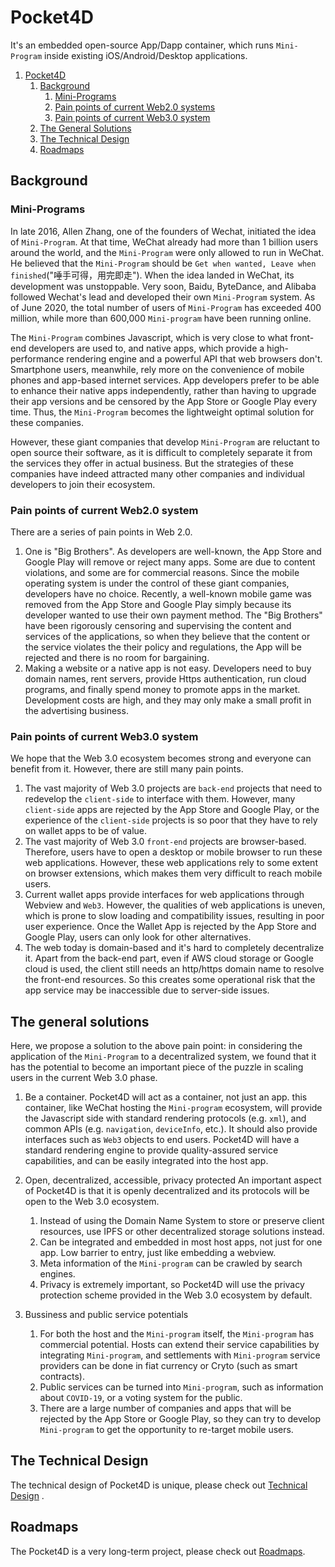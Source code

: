 # Pocket4D
It's an embedded open-source App/Dapp container, which runs `Mini-Program` inside existing iOS/Android/Desktop applications.

1. [Pocket4D](#pocket4d)
   1. [Background](#background)
      1. [Mini-Programs](#mini-programs)
      2. [Pain points of current Web2.0 systems](#pain-points-of-current-web20-systems)
      3. [Pain points of current Web3.0 system](#pain-points-of-current-web30-ecosystem)
   2. [The General Solutions](#the-general-solutions)
   3. [The Technical Design](#the-technical-design)
   4. [Roadmaps](#roadmaps)

## Background
### Mini-Programs
In late 2016, Allen Zhang, one of the founders of Wechat, initiated the idea of `Mini-Program`. At that time, WeChat already had more than 1 billion users around the world, and the `Mini-Program` were only allowed to run in WeChat. He believed that the `Mini-Program` should be `Get when wanted, Leave when finished`("唾手可得，用完即走"). When the idea landed in WeChat, its development was unstoppable. Very soon, Baidu, ByteDance, and Alibaba followed Wechat's lead and developed their own `Mini-Program` system. As of June 2020, the total number of users of `Mini-Program` has exceeded 400 million, while more than 600,000 `Mini-program` have been running online.

The `Mini-Program` combines Javascript, which is very close to what front-end developers are used to, and native apps, which provide a high-performance rendering engine and a powerful API that web browsers don't. Smartphone users, meanwhile, rely more on the convenience of mobile phones and app-based internet services. App developers prefer to be able to enhance their native apps independently, rather than having to upgrade their app versions and be censored by the App Store or Google Play every time. Thus, the `Mini-Program` becomes the lightweight optimal solution for these companies.

However, these giant companies that develop `Mini-Program` are reluctant to open source their software, as it is difficult to completely separate it from the services they offer in actual business. But the strategies of these companies have indeed attracted many other companies and individual developers to join their ecosystem.

### Pain points of current Web2.0 system
There are a series of pain points in Web 2.0.

1. One is "Big Brothers". As developers are well-known, the App Store and Google Play will remove or reject many apps. Some are due to content violations, and some are for commercial reasons. Since the mobile operating system is under the control of these giant companies, developers have no choice. Recently, a well-known mobile game was removed from the App Store and Google Play simply because its developer wanted to use their own payment method. The "Big Brothers" have been rigorously censoring and supervising the content and services of the applications, so when they believe that the content or the service violates the their policy and regulations, the App will be rejected and there is no room for bargaining.
2. Making a website or a native app is not easy. Developers need to buy domain names, rent servers, provide Https authentication, run cloud programs, and finally spend money to promote apps in the market. Development costs are high, and they may only make a small profit in the advertising business.


### Pain points of current Web3.0 system
We hope that the Web 3.0 ecosystem becomes strong and everyone can benefit from it. However, there are still many pain points.

1. The vast majority of Web 3.0 projects are `back-end` projects that need to redevelop the `client-side` to interface with them. However, many `client-side` apps are rejected by the App Store and Google Play, or the experience of the `client-side` projects is so poor that they have to rely on wallet apps to be of value.
2. The vast majority of Web 3.0 `front-end` projects are browser-based. Therefore, users have to open a desktop or mobile browser to run these web applications. However, these web applications rely to some extent on browser extensions, which makes them very difficult to reach mobile users.
3. Current wallet apps provide interfaces for web applications through Webview and `Web3`. However, the qualities of web applications is uneven, which is prone to slow loading and compatibility issues, resulting in poor user experience. Once the Wallet App is rejected by the App Store and Google Play, users can only look for other alternatives.
4. The web today is domain-based and it's hard to completely decentralize it. Apart from the back-end part, even if AWS cloud storage or Google cloud is used, the client still needs an http/https domain name to resolve the front-end resources. So this creates some operational risk that the app service may be inaccessible due to server-side issues.
   
## The general solutions
Here, we propose a solution to the above pain point: in considering the application of the `Mini-Program` to a decentralized system, we found that it has the potential to become an important piece of the puzzle in scaling users in the current Web 3.0 phase.

1. Be a container.
   Pocket4D will act as a container, not just an app. this container, like WeChat hosting the `Mini-program` ecosystem, will provide the Javascript side with standard rendering protocols (e.g. `xml`), and common APIs (e.g. `navigation`, `deviceInfo`, etc.). It should also provide interfaces such as `Web3` objects to end users. Pocket4D will have a standard rendering engine to provide quality-assured service capabilities, and can be easily integrated into the host app.

2. Open, decentralized, accessible, privacy protected
   An important aspect of Pocket4D is that it is openly decentralized and its protocols will be open to the Web 3.0 ecosystem.
   1. Instead of using the Domain Name System to store or preserve client resources, use IPFS or other decentralized storage solutions instead.
   2. Can be integrated and embedded in most host apps, not just for one app. Low barrier to entry, just like embedding a webview.
   3. Meta information of the `Mini-program` can be crawled by search engines.
   4. Privacy is extremely important, so Pocket4D will use the privacy protection scheme provided in the Web 3.0 ecosystem by default.
   
3. Bussiness and public service potentials
   1. For both the host and the `Mini-program` itself, the `Mini-program` has commercial potential. Hosts can extend their service capabilities by integrating `Mini-program`, and settlements with `Mini-program` service providers can be done in fiat currency or Cryto (such as smart contracts).
   2. Public services can be turned into `Mini-program`, such as information about `COVID-19`, or a voting system for the public.
   3. There are a large number of companies and apps that will be rejected by the App Store or Google Play, so they can try to develop `Mini-program` to get the opportunity to re-target mobile users.

## The Technical Design
The technical design of Pocket4D is unique, please check out [Technical Design](technical-design.md) .

## Roadmaps
The Pocket4D is a very long-term project, please check out [Roadmaps](roadmaps.md).
